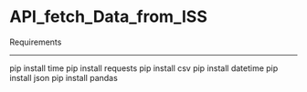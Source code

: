 # API_fetch_Data_from_ISS

Requirements
_______________________
pip install time
pip install requests
pip install csv
pip install datetime
pip install json
pip install pandas

